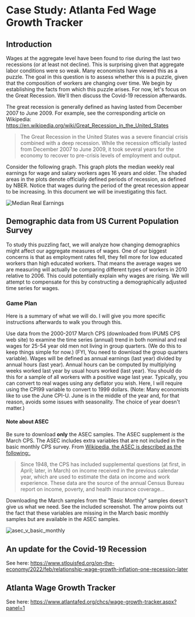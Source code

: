 # Case Study: Atlanta Fed Wage Growth Tracker

## Introduction

Wages at the aggregate level have been found to rise during the last two recessions (or at least not decline). This is surprising given that aggregate labor conditions were so weak. Many economists have viewed this as a puzzle. The goal in this question is to assess whether this is a puzzle, given that the composition of workers are changing over time. We begin by establishing the facts from which this puzzle arises.  For now, let's focus on the Great Recession. We'll then discuss the Covid-19 recession afterwards.

The great recession is generally defined as having lasted from December 2007 to June 2009. For example, see the corresponding article on Wikipedia: https://en.wikipedia.org/wiki/Great_Recession_in_the_United_States

> The Great Recession in the United States was a severe financial crisis combined with a deep recession. While the recession officially lasted from December 2007 to June 2009, it took several years for the economy to recover to pre-crisis levels of employment and output.


Consider the following graph. This graph plots the median weekly real earnings for wage and salary workers ages 16 years and older. The shaded areas in the plots denote officially defined periods of recession, as defined by NBER. Notice that wages during the period of the great recession appear to be increasing. In this document we will be investigating this fact.

![Median Real Earnings](./assets/median_real_earnings_FRED.png)

## Demographic data from US Current Population Survey

To study this puzzling fact, we will analyze how changing demographics might affect our aggregate measures of wages. One of our biggest concerns is that as employment rates fell, they fell more for low educated workers than high educated workers. That means the average wages we are measuring will actually be comparing different types of workers in 2010 relative to 2006. This could potentially explain why wages are rising. We will attempt to compensate for this by constructing a demographically adjusted time series for wages. 

### Game Plan

Here is a summary of what we will do. I will give you more specific instructions afterwards to walk you through this.

Use data from the 2000-2017 March CPS (downloaded from IPUMS CPS web site) to examine the time series (annual) trend in both nominal and real wages for 25-54 year old men not living in group quarters. (We do this to keep things simple for now.)  (FYI, You need to download the group quarters variable).  Wages will be defined as annual earnings (last year) divided by annual hours (last year).  Annual hours can be computed by multiplying weeks worked last year by usual hours worked (last year). You should do this for a sample of all workers with a positive wage last year. Typically, you can convert to real wages using any deflator you wish. Here, I will require using the CPI99 variable to convert to 1999 dollars. (Note: Many economists like to use the June CPI-U. June is in the middle of the year and, for that reason, avoids some issues with seasonality. The choice of year doesn't matter.)

#### Note about ASEC

Be sure to download **only** the ASEC samples. The ASEC supplement *is* the March CPS. The ASEC includes extra variables that are not included in the basic monthly CPS survey. From [Wikipedia, the ASEC is described as the following:](https://en.wikipedia.org/wiki/Current_Population_Survey#CPS_Annual_Social_and_Economic_Supplement_(ASEC)-_the_March_Supplement),

> Since 1948, the CPS has included supplemental questions (at first, in April; later, in March) on income received in the previous calendar year, which are used to estimate the data on income and work experience. These data are the source of the annual Census Bureau report on income, poverty, and health insurance coverage...

Downloading the March samples from the "Basic Monthly" samples doesn't give us what we need. See the included screenshot. The arrow points out the fact that these variables are missing in the March basic monthly samples but are available in the ASEC samples.

![asec_v_basic_monthly](./assets/ipums_cps_query_form.png)

## An update for the Covid-19 Recession

See here: https://www.stlouisfed.org/on-the-economy/2022/feb/relationship-wage-growth-inflation-one-recession-later

## Atlanta Wage Growth Tracker

See here: https://www.atlantafed.org/chcs/wage-growth-tracker.aspx?panel=1

